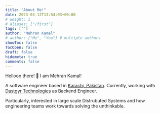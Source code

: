 ```yaml
---
title: "About Me!"
date: 2023-03-12T13:54:03+00:00
# weight: 1
# aliases: ["/first"]
tags: [""]
author: "Mehran Kamal"
# author: ["Me", "You"] # multiple authors
showToc: false
TocOpen: false
draft: false
hidemeta: true
comments: false
---
```


Hellooo there! :wave: I am Mehran Kamal!

A software engineer based in [Karachi, Pakistan](https://goo.gl/maps/sACWAeiMXrfFa7ct7).
Currently, working with [Dastgyr Technologies](https://www.dastgyr.com/) as Backend Engineer.

Particularly, interested in large scale Distrubuted Systems and how engineering teams work towards solving the unthinkable.
